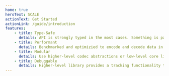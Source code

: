 ```yaml
---
home: true
heroText: SCALE
actionText: Get Started
actionLink: /guide/introduction
features:
    - title: Type-Safe
      details: API is strongly typed in the most cases. Something is partially up to you for performance reasons.
    - title: Performant
      details: Benchmarked and optimizied to encode and decode data in the most efficient way (but maybe it could be even more efficient!).
    - title: Modular
      details: Use higher-level codec abstractions or low-level core library to build such abstraction on your own.
    - title: Debuggable
      details: Higher-level library provides a tracking functionality to find a way what goes wrong in decoding process
---
```

